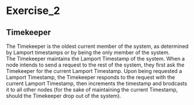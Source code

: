 # Exercise_2
## Timekeeper
The Timekeeper is the oldest current member of the system, as determined by Lamport timestamps or by being the only member of the system.  
The Timekeeper maintains the Lamport Timestamp of the system. When a node intends to send a request to the rest of the system, they first ask the Timekeeper for the current Lamport Timestamp. Upon being requested a Lamport Timestamp, the Timekeeper responds to the request with the current Lamport Timestamp, then increments the timestamp and brodcasts it to all other nodes (for the sake of maintaining the current Timestamp, should the Timekeeper drop out of the system).
